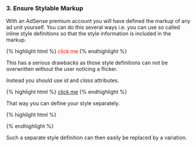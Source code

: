 ### 3. Ensure Stylable Markup

With an AdSense premium account you will have defined the markup of any ad unit yourself. You can do this several ways i.e. you can use so called inline style definitions so that the style information is included in the markup.

{% highlight html %}
<a href="#" style="color:red;font-site:12px;text-decoration:none">click me</a>
{% endhighlight %}

This has a serious drawbacks as those style definitions can not be overwritten without the user noticing a flicker.

Instead you should use *id* and *class* attributes.

{% highlight html %}
<a href="#" color="mystyle">click me</a>
{% endhighlight %}

That way you can define your style separately.

{% highlight html %}
<style type="text/css">
a.mystyle { color:red; font-site:12px; text-decoration:none; }
</style>
{% endhighlight %}

Such a separate style definition can then easily be replaced by a variation.
